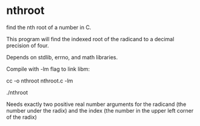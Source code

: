 # nthroot
find the nth root of a number in C.

This program will find the indexed root of the radicand to a decimal precision of four.

Depends on stdlib, errno, and math libraries.

Compile with -lm flag to link libm:

cc -o nthroot nthroot.c -lm

./nthroot <radicand> <index>

Needs exactly two positive real number arguments for the radicand (the number under the radix) and the index (the number in the upper left corner of the radix)
